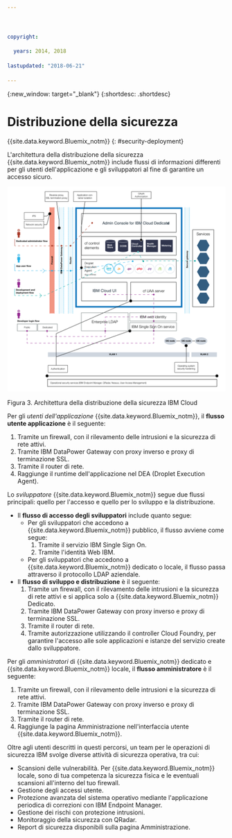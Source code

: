 ```yaml
---



copyright:

  years: 2014, 2018

lastupdated: "2018-06-21" 

---
```


{:new_window: target="_blank"}
{:shortdesc: .shortdesc}

# Distribuzione della sicurezza
{{site.data.keyword.Bluemix_notm}}
{: #security-deployment}

L'architettura della distribuzione della sicurezza {{site.data.keyword.Bluemix_notm}}
include flussi di informazioni differenti per gli utenti dell'applicazione e gli sviluppatori al fine di garantire un accesso
sicuro.

![Architettura della distribuzione della sicurezza Bluemix](images/sec_deployment.svg)

Figura 3. Architettura della distribuzione della sicurezza IBM Cloud

Per gli *utenti dell'applicazione* {{site.data.keyword.Bluemix_notm}}, il **flusso utente applicazione** è il seguente:
 1. Tramite un firewall, con il rilevamento delle intrusioni e la sicurezza di rete attivi.
 2. Tramite IBM DataPower Gateway con proxy inverso e proxy di terminazione SSL.
 3. Tramite il router di rete.
 4. Raggiunge il runtime dell'applicazione nel DEA (Droplet Execution Agent).

Lo *sviluppatore* {{site.data.keyword.Bluemix_notm}} segue due flussi principali: quello per l'accesso e quello per lo sviluppo e la distribuzione.
 * Il **flusso di accesso degli sviluppatori** include quanto segue:
    * Per gli sviluppatori che accedono a {{site.data.keyword.Bluemix_notm}} pubblico, il flusso avviene come segue:
      1. Tramite il servizio IBM Single Sign On.
      2. Tramite l'identità Web IBM.
    * Per gli sviluppatori che accedono a {{site.data.keyword.Bluemix_notm}} dedicato o locale, il flusso passa attraverso il protocollo LDAP aziendale.
 * Il **flusso di sviluppo e distribuzione** è il seguente:
    1. Tramite un firewall, con il rilevamento delle intrusioni e la sicurezza di rete attivi e si applica solo a {{site.data.keyword.Bluemix_notm}} Dedicato.
    2. Tramite IBM DataPower Gateway con proxy inverso e proxy di terminazione SSL.
    3. Tramite il router di rete.
    4. Tramite autorizzazione utilizzando il controller Cloud Foundry, per garantire l'accesso alle sole applicazioni e istanze del servizio create dallo sviluppatore.

Per gli *amministratori* di {{site.data.keyword.Bluemix_notm}} dedicato e {{site.data.keyword.Bluemix_notm}} locale, il **flusso amministratore** è il seguente:
 1. Tramite un firewall, con il rilevamento delle intrusioni e la sicurezza di rete attivi.
 2. Tramite IBM DataPower Gateway con proxy inverso e proxy di terminazione SSL.
 3. Tramite il router di rete.
 4. Raggiunge la pagina Amministrazione nell'interfaccia utente {{site.data.keyword.Bluemix_notm}}.

Oltre agli utenti descritti in questi percorsi, un team per le operazioni di sicurezza IBM svolge diverse attività di sicurezza operativa, tra cui:
 * Scansioni delle vulnerabilità. Per {{site.data.keyword.Bluemix_notm}} locale, sono di tua competenza la sicurezza fisica e le eventuali scansioni all'interno del tuo firewall.
 * Gestione degli accessi utente.
 * Protezione avanzata del sistema operativo mediante l'applicazione periodica di correzioni con IBM Endpoint Manager.
 * Gestione dei rischi con protezione intrusioni.
 * Monitoraggio della sicurezza con QRadar.
 * Report di sicurezza disponibili sulla pagina Amministrazione.

